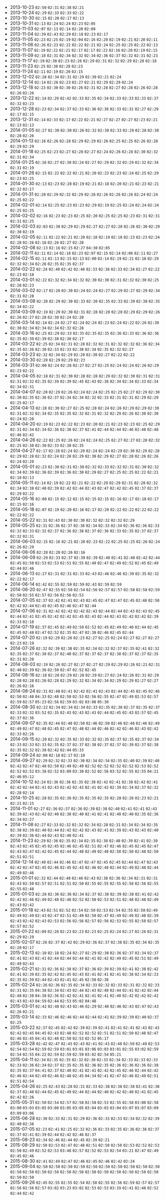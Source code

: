 - 2013-10-23 `02:50` `02:31` `02:38` `02:21`
- 2013-10-24 `02:29` `02:33` `02:33` `02:22`
- 2013-10-30 `02:15` `02:20` `02:17` `02:13`
- 2013-10-31 `02:13` `02:24` `02:24` `02:23` `02:05`
- 2013-11-03 `02:07` `02:13` `02:14` `02:20` `02:08`
- 2013-11-04 `02:39` `02:43` `02:29` `02:18` `02:23` `02:17`
- 2013-11-05 `02:23` `02:25` `02:19` `02:04` `02:16` `02:20` `02:19` `02:21` `02:20` `02:11`
- 2013-11-06 `02:26` `02:23` `02:22` `02:22` `02:21` `02:24` `02:25` `02:25` `02:22` `02:13`
- 2013-11-07 `02:19` `02:22` `02:21` `02:17` `02:17` `02:22` `02:16` `02:20` `02:19` `02:15`
- 2013-11-09 `02:18` `02:31` `02:34` `02:32` `02:34` `02:36` `02:37` `02:32` `02:31` `02:23`
- 2013-11-17 `02:19` `02:30` `02:23` `02:26` `02:29` `02:31` `02:32` `02:29` `02:28` `02:18`
- 2013-11-23 `02:25` `02:38` `02:28` `02:23`
- 2013-11-24 `02:11` `02:19` `02:20` `02:15`
- 2013-12-02 `02:28` `02:34` `02:31` `02:29` `02:30` `02:21` `02:24`
- 2013-12-14 `02:14` `02:26` `02:23` `02:27` `02:21` `02:29` `02:29` `02:24`
- 2013-12-18 `02:23` `02:30` `02:30` `02:26` `02:31` `02:28` `02:27` `02:28` `02:26` `02:28` `02:26` `02:26`
- 2013-12-22 `02:14` `02:29` `02:42` `02:33` `02:35` `02:34` `02:33` `02:33` `02:33` `02:37` `02:32` `02:23`
- 2013-12-28 `02:23` `02:34` `02:37` `02:33` `02:36` `02:38` `02:33` `02:31` `02:27` `02:29` `02:17` `02:15`
- 2013-12-31 `02:14` `02:33` `02:17` `02:22` `02:21` `02:27` `02:27` `02:27` `02:23` `02:21` `02:13` `02:13`
- 2014-01-05 `02:27` `02:30` `02:30` `02:26` `02:32` `02:30` `02:33` `02:29` `02:28` `02:30` `02:28` `02:26`
- 2014-01-13 `02:16` `02:26` `02:28` `02:29` `02:29` `02:26` `02:25` `02:25` `02:26` `02:28` `02:29` `02:29`
- 2014-01-18 `02:25` `02:23` `02:27` `02:28` `02:27` `02:24` `02:26` `02:28` `02:30` `02:32` `02:31` `02:34`
- 2014-01-25 `02:16` `02:27` `02:30` `02:24` `02:27` `02:29` `02:32` `02:29` `02:32` `02:34` `02:31` `02:19`
- 2014-01-26 `02:15` `02:22` `02:22` `02:21` `02:20` `02:23` `02:23` `02:24` `02:25` `02:29` `02:23` `02:25`
- 2014-01-30 `02:13` `02:23` `02:28` `02:19` `02:21` `02:18` `02:20` `02:21` `02:23` `02:21` `02:22` `02:17`
- 2014-01-31 `02:20` `02:29` `02:32` `02:29` `02:26` `02:26` `02:26` `02:26` `02:24` `02:24` `02:25` `02:22`
- 2014-02-01 `02:14` `02:25` `02:23` `02:23` `02:29` `02:19` `02:25` `02:24` `02:24` `02:24` `02:25` `02:25`
- 2014-02-02 `02:16` `02:23` `02:23` `02:25` `02:20` `02:25` `02:25` `02:23` `02:31` `02:31` `02:31` `02:25`
- 2014-02-03 `02:03` `02:30` `02:29` `02:29` `02:27` `02:27` `02:28` `02:26` `02:30` `02:29` `02:30` `02:19`
- 2014-02-05 `02:11` `02:22` `02:21` `02:20` `02:18` `02:19` `02:18` `02:23` `02:23` `02:24` `02:28` `02:26` `02:16` `02:26` `02:27` `02:28`
- 2014-02-08 `02:13` `02:16` `02:15` `02:27` `04:30` `02:05`
- 2014-02-11 `02:11` `02:14` `02:18` `02:23` `02:07` `02:15` `02:14` `02:06` `02:11` `02:27`
- 2014-02-15 `02:11` `02:13` `02:15` `02:13` `02:00` `02:14` `02:19` `02:21` `02:18` `02:29` `02:32` `02:34` `02:26` `02:35` `02:35` `02:37`
- 2014-02-22 `02:24` `02:40` `02:42` `02:40` `02:33` `02:36` `02:33` `02:34` `02:27` `02:22` `02:23` `02:18`
- 2014-03-01 `02:22` `02:32` `02:34` `02:32` `02:30` `02:30` `02:31` `02:32` `02:30` `02:25` `02:28` `02:23`
- 2014-03-02 `02:17` `02:28` `02:30` `02:24` `02:24` `02:27` `02:29` `02:27` `02:29` `02:34` `02:31` `02:28`
- 2014-03-08 `02:20` `02:29` `02:30` `02:33` `02:30` `02:35` `02:33` `02:39` `02:38` `02:35` `02:34` `02:22`
- 2014-03-09 `02:19` `02:29` `02:30` `02:31` `02:28` `02:28` `02:28` `02:29` `02:29` `02:26` `02:26` `02:27` `02:28` `02:30` `02:24` `02:20`
- 2014-03-14 `02:14` `02:24` `02:27` `02:24` `02:24` `02:23` `02:24` `02:22` `02:26` `02:30` `02:30` `02:34` `02:34` `02:34` `02:32` `02:28`
- 2014-03-16 `02:25` `02:29` `02:33` `02:35` `02:35` `02:35` `02:36` `02:33` `02:36` `02:36` `02:35` `02:39` `02:39` `02:38` `02:30` `02:17`
- 2014-03-22 `02:25` `02:34` `02:31` `02:28` `02:32` `02:31` `02:32` `02:32` `02:36` `02:34` `02:35` `02:36` `02:30` `02:33` `02:33` `02:38` `02:34` `02:35` `02:32` `02:27`
- 2014-03-23 `02:32` `02:34` `02:29` `02:28` `02:30` `02:27` `02:22` `02:22`
- 2014-03-30 `02:20` `02:29` `02:29` `02:23`
- 2014-03-31 `02:00` `02:24` `02:26` `02:27` `02:27` `02:25` `02:24` `02:24` `02:26` `02:29` `02:23` `02:22`
- 2014-04-05 `02:18` `02:31` `02:30` `02:28` `02:28` `02:29` `02:32` `02:30` `02:31` `02:31` `02:31` `02:32` `02:35` `02:39` `02:39` `02:45` `02:43` `02:38` `02:34` `02:34` `02:33` `02:34` `02:34` `02:31`
- 2014-04-07 `02:20` `02:29` `02:26` `02:24` `02:24` `02:25` `02:25` `02:27` `02:29` `02:30` `02:30` `02:35` `02:36` `02:37` `02:34` `02:34` `02:32` `02:33` `02:31` `02:31` `02:29` `02:29` `02:25` `02:17`
- 2014-04-13 `02:28` `02:30` `02:27` `02:25` `02:28` `02:24` `02:26` `02:29` `02:29` `02:30` `02:31` `02:32` `02:34` `02:35` `02:35` `02:32` `02:31` `02:32` `02:29` `02:26` `02:30` `02:30` `02:24` `02:20`
- 2014-04-20 `02:19` `02:23` `02:22` `02:23` `02:20` `02:21` `02:23` `02:23` `02:25` `02:29` `02:31` `02:34` `02:34` `02:36` `02:38` `02:37` `02:41` `02:44` `02:44` `02:46` `02:48` `02:48` `02:46` `02:42`
- 2014-04-26 `02:22` `02:25` `02:26` `02:24` `02:24` `02:25` `02:27` `02:27` `02:28` `02:32` `02:25` `02:30` `02:30` `02:33` `02:30` `02:35` 
- 2014-04-27 `02:17` `02:28` `02:24` `02:20` `02:24` `02:24` `02:29` `02:30` `02:29` `02:28` `02:29` `02:28` `02:32` `02:24` `02:28` `02:29` `02:30` `02:29` `02:27` `02:28` `02:26` `02:26` `02:24` `02:20`
- 2014-05-01 `02:23` `02:30` `02:31` `02:30` `02:32` `02:33` `02:32` `02:31` `02:30` `02:32` `02:34` `02:39` `02:36` `02:39` `02:36` `02:30` `02:29` `02:27` `02:25` `02:25` `02:22` `02:21` `02:18` `02:13`
- 2014-05-11 `02:14` `02:19` `02:22` `02:21` `02:22` `02:29` `02:29` `02:31` `02:28` `02:32` `02:34` `02:38` `02:40` `02:39` `02:42` `02:44` `02:43` `02:47` `02:42` `02:45` `02:37` `02:37` `02:29` `02:22`
- 2014-05-16 `02:08` `02:15` `02:12` `02:15` `02:15` `02:15` `02:16` `02:17` `02:18` `02:17` `02:15` `02:16`
- 2014-05-18 `02:07` `02:19` `02:20` `02:16` `02:17` `02:20` `02:22` `02:22` `02:22` `02:22` `02:22` `02:22`
- 2014-05-22 `02:31` `02:43` `02:30` `02:30` `02:32` `02:32` `02:32` `02:29` 
- 2014-05-25 `02:31` `02:36` `02:37` `02:38` `02:34` `02:33` `02:34` `02:36` `02:36` `02:33` `02:32` `02:33` `02:32` `02:37` `02:36` `02:38` `02:37` `02:36` `02:33` `02:35` `02:37` `02:37` `02:32` `02:31`
- 2014-06-03 `02:15` `02:16` `02:21` `02:20` `02:23` `02:22` `02:25` `02:25` `02:26` `02:24` `02:26` `02:29`
- 2014-06-06 `02:28` `02:20` `02:26` `02:16`
- 2014-06-09 `02:29` `02:33` `02:37` `02:39` `02:39` `02:40` `02:41` `02:40` `02:42` `02:44` `02:45` `02:50` `02:53` `02:53` `02:51` `02:55` `02:49` `02:47` `02:49` `02:52` `02:45` `02:49` `02:44` `02:46`
- 2014-06-13 `02:27` `02:31` `02:31` `02:33` `02:43` `02:46` `02:46` `02:39` `02:35` `02:32` `02:22` `02:17`
- 2014-06-14 `02:42` `02:55` `02:59` `02:59` `02:43` `02:59` `02:59`
- 2014-06-20 `02:47` `02:55` `02:50` `02:54` `02:56` `02:57` `02:57` `02:58` `02:58` `02:59` `02:58` `02:55` `02:57` `02:56` `02:56` `02:53`
- 2014-07-05 `02:37` `02:42` `02:41` `02:43` `02:45` `02:47` `02:47` `02:45` `02:48` `02:50` `02:42` `02:44` `02:45` `02:45` `02:46` `02:47` `02:44`
- 2014-07-06 `02:31` `02:42` `02:42` `02:42` `02:43` `02:44` `02:44` `02:43` `02:43` `02:45` `02:44` `02:41` `02:45` `02:42` `02:42` `02:45` `02:43` `02:44` `02:43` `02:42` `02:42` `02:39` `02:33` `02:18`
- 2014-07-19 `02:37` `02:45` `02:49` `02:50` `02:52` `02:45` `02:49` `02:40` `02:44` `02:45` `02:45` `02:48` `02:47` `02:52` `02:35` `02:47` `02:38` `02:46` `02:45` `02:44`
- 2014-07-20 `02:19` `02:29` `02:26` `02:23` `02:27` `02:25` `02:24` `02:27` `02:27` `02:27` `02:23` `02:19`
- 2014-07-26 `02:32` `02:39` `02:38` `02:35` `02:34` `02:32` `02:37` `02:35` `02:41` `02:32` `02:35` `02:37` `02:38` `02:37` `02:40` `02:37` `02:37` `02:37` `02:38` `02:37` `02:37` `02:35` `02:31` `02:20`
- 2014-08-03 `02:19` `02:26` `02:27` `02:27` `02:27` `02:29` `02:29` `02:26` `02:21` `02:31` `02:40` `02:39` `02:36` `02:50` `02:47` `02:52` `02:45`
- 2014-08-16 `02:18` `02:28` `02:29` `02:28` `02:29` `02:27` `02:24` `02:26` `02:31` `02:29` `02:28` `02:28` `02:26` `02:28` `02:29` `02:32` `02:34` `02:34` `02:29` `02:29` `02:27` `02:27` `02:26` `02:16`
- 2014-08-24 `02:31` `02:40` `02:41` `02:42` `02:41` `02:43` `02:44` `02:45` `02:45` `02:46` `02:50` `02:48` `04:33` `02:48` `02:50` `02:53` `02:56` `02:55` `02:47` `02:49` `02:53` `02:57` `02:59` `02:57` `05:23` `02:56` `02:59` `03:02` `03:08` `05:30`
- 2014-08-30 `02:22` `02:34` `02:34` `02:34` `02:33` `02:35` `02:38` `02:37` `02:35` `02:37` `02:33` `02:32` `03:52` `02:35` `02:43` `02:43` `02:43` `02:44` `02:45` `02:43` `02:57` `02:45` `02:37` `02:36`
- 2014-09-07 `02:35` `02:44` `02:48` `02:50` `02:46` `02:50` `02:46` `02:48` `02:46` `02:49` `02:49` `02:47` `02:48` `02:45` `02:47` `02:48` `02:44` `02:46` `02:42` `02:46` `02:43` `02:42` `02:33` `02:26`
- 2014-09-15 `02:20` `02:32` `02:35` `02:33` `02:32` `02:35` `02:37` `02:35` `02:37` `02:34` `02:33` `02:33` `02:33` `02:35` `02:37` `02:37` `02:38` `02:37` `02:37` `02:39` `02:37` `02:38` `02:35` `02:32` `02:38` `02:42` `02:44` `05:33`
- 2014-09-24 `02:00` `02:18` `02:17` `02:10`
- 2014-09-27 `02:29` `02:32` `02:33` `02:30` `02:34` `02:34` `02:35` `02:40` `02:39` `02:40` `02:42` `02:47` `02:48` `02:50` `02:49` `02:49` `02:52` `02:52` `02:52` `02:52` `02:53` `02:52` `02:52` `02:52` `03:38` `02:52` `03:09` `03:30` `02:52` `02:56` `03:52` `02:55` `02:55` `04:21` `02:46` `05:12`
- 2014-10-12 `02:24` `02:36` `02:36` `02:35` `02:38` `02:42` `02:41` `02:38` `02:42` `02:41` `02:42` `02:44` `02:41` `02:43` `02:42` `02:43` `02:41` `02:42` `02:39` `02:34` `02:37` `02:32` `02:28` `02:14`
- 2014-10-25 `02:28` `02:35` `02:36` `02:35` `02:35` `02:35` `02:28` `02:26` `02:23` `02:21` `02:21` `02:15`
- 2014-11-01 `02:27` `02:36` `02:37` `02:36` `02:39` `02:38` `02:40` `02:41` `02:41` `02:43` `02:39` `02:43` `02:42` `02:40` `02:38` `02:40` `02:41` `02:41` `02:40` `02:40` `02:35` `02:36` `02:34` `02:27`
- 2014-11-08 `02:27` `02:33` `02:32` `02:32` `02:34` `02:28` `02:31` `02:34` `02:34` `02:35` `02:38` `02:39` `02:40` `02:44` `02:42` `02:42` `02:43` `02:41` `02:39` `02:43` `02:43` `02:40` `02:39` `02:36` `02:44` `02:43` `02:40` `02:41`
- 2014-11-23 `02:29` `02:36` `02:35` `02:34` `02:35` `02:38` `02:40` `02:39` `02:41` `02:39` `02:43` `02:45` `02:45` `02:45` `02:46` `02:45` `02:51` `02:47` `02:46` `02:45` `02:45` `02:47` `02:43` `02:47` `02:42` `02:45` `02:44` `02:48` `02:49` `02:48` `02:50` `02:50` `02:48` `02:50` `02:51` `02:51`
- 2014-12-14 `02:40` `02:44` `02:46` `02:47` `02:47` `02:45` `02:45` `02:44` `02:47` `02:43` `02:42` `02:47` `02:45` `02:46` `02:45` `02:43` `02:46` `02:48` `02:44` `02:49` `02:48` `02:44` `02:49` `02:46`
- 2015-01-01 `02:32` `02:44` `02:48` `02:46` `02:43` `02:38` `02:36` `02:34` `02:31` `02:31` `02:43` `02:50` `02:57` `02:51` `02:51` `02:50` `02:55` `02:55` `02:55` `02:58` `02:56` `02:55` `02:55` `02:48`
- 2015-01-03 `02:26` `02:36` `02:36` `02:34` `02:37` `02:38` `02:39` `02:38` `02:41` `02:42` `02:42` `02:46` `02:49` `02:48` `02:48` `02:52` `02:50` `02:53` `02:51` `02:48` `02:48` `02:49` `02:43` `02:42`
- 2015-01-18 `02:43` `02:51` `02:52` `02:54` `02:50` `02:53` `02:54` `02:55` `02:50` `02:49` `02:49` `02:49` `02:43` `02:47` `02:51` `02:49` `02:50` `02:47` `02:49` `02:49` `02:48` `02:39` `02:43` `02:42` `02:43` `02:53` `02:56` `02:56` `02:57` `02:56` `02:53` `02:55` `02:58` `02:57` `02:57` `02:52`
- 2015-01-22 `02:09` `02:20` `02:23` `02:23` `02:23` `02:25` `02:24` `02:27` `02:26` `02:31` `02:29` `02:29`
- 2015-02-07 `02:26` `02:37` `02:42` `02:29` `02:36` `02:37` `02:38` `02:35` `02:34` `02:35` `02:20` `02:17`
- 2015-02-13 `02:10` `02:18` `02:24` `02:27` `02:29` `02:30` `02:36` `02:37` `02:34` `02:37` `02:41` `02:43` `02:41` `02:44` `02:44` `02:44` `02:41` `02:42` `02:49` `02:45` `02:51` `02:49` `02:49` `02:43`
- 2015-02-21 `02:31` `02:36` `02:38` `02:37` `02:36` `02:39` `02:39` `02:41` `02:38` `02:42` `02:41` `02:39` `02:35` `02:42` `02:45` `02:43` `02:41` `02:41` `02:41` `02:38` `02:34` `02:33` `02:35` `02:39` `02:44` `02:43` `02:41` `02:45` `02:50` `02:38`
- 2015-02-24 `02:26` `02:36` `02:35` `02:34` `02:33` `02:32` `02:33` `02:31` `02:32` `02:33` `02:31` `02:35` `04:38` `02:34` `02:43` `02:44` `02:43` `02:40` `02:44` `02:41` `02:42` `02:44` `02:40` `02:38` `04:38` `02:36` `02:42` `02:41` `02:41` `02:41` `02:40` `02:42` `02:42` `02:42` `02:43` `02:43` `04:59` `02:44` `02:53` `05:02` `04:48`
- 2015-03-01 `02:42` `02:48` `02:43` `02:46` `02:29` `02:40` `02:46` `02:43` `02:47` `02:43` `02:26` `02:21`
- 2015-03-14 `02:33` `02:46` `02:46` `02:44` `02:44` `02:41` `02:39` `02:39` `02:40` `02:37` `02:25`
- 2015-03-22 `02:37` `02:45` `02:42` `02:39` `02:39` `02:41` `02:41` `02:41` `02:43` `02:43` `02:42` `02:45` `04:45` `02:43` `02:48` `02:52` `02:52` `02:51` `02:51` `02:50` `02:48` `02:47` `02:46` `02:45` `04:41` `02:48` `02:50` `02:53` `02:52` `05:17` 
- 2015-03-28 `02:42` `02:47` `02:43` `02:43` `02:41` `02:43` `02:48` `02:50` `02:49` `02:53` `02:54` `02:54` `02:59` `02:59` `03:01` `03:01` `03:06` `03:03` `03:01` `02:55` `03:02` `02:59` `02:54` `02:55` `04:22` `02:59` `02:59` `02:59` `03:02` `02:54` `05:21`
- 2015-04-11 `02:34` `02:35` `02:35` `02:32` `02:30` `02:33` `02:34` `02:33` `02:33` `02:33` `02:33` `02:36` `02:34` `02:37` `02:35` `02:35` `02:36` `02:35` `02:36` `02:36` `02:36` `02:38` `02:35` `02:37` `04:41` `02:37` `02:40` `02:41` `02:41` `02:42` `02:45` `02:46` `02:44` `02:42` `02:46` `02:44` `02:49` `02:46` `02:48` `02:45` `04:34` `02:41` `02:47` `02:46` `02:49` `02:51` `02:51` `02:54`
- 2015-04-26 `02:25` `02:43` `02:28` `02:31` `02:33` `02:38` `02:38` `02:38` `02:41` `02:38` `02:37` `02:40` `02:44` `02:45` `02:49` `02:44` `02:44` `02:40` `02:42` `02:40` `02:41` `02:45` `02:42` `02:26`
- 2015-05-31 `02:50` `02:54` `02:57` `02:58` `02:58` `02:53` `02:55` `02:58` `03:00` `02:58` `03:00` `03:03` `03:05` `03:00` `03:05` `03:05` `03:04` `03:03` `03:04` `03:07` `03:07` `03:09` `03:09` `03:06`
- 2015-06-28 `02:30` `02:33` `02:31` `02:29` `02:36` `02:33` `02:33` `02:34` `02:32` `02:39` `02:40` `02:38`
- 2015-07-05 `02:23` `02:41` `02:25` `02:32` `02:36` `02:33` `02:35` `02:36` `02:38` `02:37` `02:37` `02:41` `02:39` `02:44` `02:42` `02:46` `02:37`
- 2015-08-23 `02:34` `02:46` `02:44` `02:45` `02:39` `02:21`
- 2015-08-29 `02:50` `02:53` `02:47` `02:48` `02:51` `02:50` `02:50` `02:53` `02:52` `02:53` `02:50` `02:49` `02:52` `02:53` `03:48` `02:57` `02:52` `02:53` `02:54` `03:21` `02:47` `02:49` `02:45` `02:46`
- 2015-08-30 `02:41` `02:49` `02:47` `02:46` `02:45` `02:46` `02:42` `02:24`
- 2015-09-04 `02:50` `02:50` `02:50` `02:50` `02:50` `02:50` `02:50` `02:50` `02:50` `02:50` `02:50` `02:50` `02:50` `02:50` `02:50` `02:50` `02:50` `02:50` `02:50` `02:50` `02:50` `02:50` `02:50` `02:50`
- 2015-09-26 `02:45` `02:55` `02:55` `02:54` `02:58` `02:55` `02:56` `02:59` `02:57` `02:57` `02:56` `02:56` `02:57` `03:02` `03:23` `03:02` `02:53` `02:53` `03:19` `02:41` `02:48` `02:52` `02:44` `02:42`
